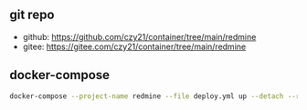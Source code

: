 ## git repo
  - github: https://github.com/czy21/container/tree/main/redmine
  - gitee: https://gitee.com/czy21/container/tree/main/redmine
## docker-compose
```bash
docker-compose --project-name redmine --file deploy.yml up --detach --remove-orphans
```